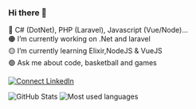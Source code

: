 ### Hi there 👋

🔴 C# (DotNet), PHP (Laravel), Javascript (Vue/Node)...<br>
🟠 I’m currently working on .Net and laravel <br>
🟡 I’m currently learning Elixir,NodeJS & VueJS<br>
🟢 Ask me about code, basketball and games<br>

[![Connect LinkedIn](https://img.shields.io/badge/LinkedIn-informational?style=social&logo=linkedin)](https://www.linkedin.com/in/mauro-tarquino/)

![GitHub Stats](https://github-readme-stats.vercel.app/api?username=samurai-ronin&hide_border=true&show_icons=true&include_all_commits=false&count_private=true&line_height=24&text_color=ffffff&icon_color=ffffff&bg_color=0,833ab4,5851db,405de6&title_color=ffffff)
![Most used languages](https://github-readme-stats.vercel.app/api/top-langs/?username=samurai-ronin&hide=html&hide_border=true&card_width=320&layout=compact&langs_count=4&text_color=ffffff&icon_color=ffffff&bg_color=0,833ab4,5851db,405de6&title_color=ffffff)
